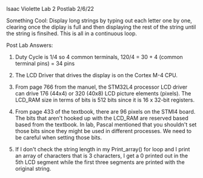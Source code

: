 Isaac Violette
Lab 2 Postlab
2/6/22

Something Cool:
Display long strings by typing out each letter one by one, clearing once the diplay is full
and then displaying the rest of the string until the string is finsihed. This is all in
a continuous loop.

Post Lab Answers:

1) Duty Cycle is 1/4 so 4 common terminals, 120/4 = 30 + 4 (common terminal pins) = 34 pins

2) The LCD Driver that drives the display is on the Cortex M-4 CPU.

3) From page 766 from the manuel, the STM32L4 processor LCD driver can drive 176 (44x4) or 320 (40x8) LCD picture elements (pixels). 
The LCD_RAM size in terms of bits is 512 bits since it is 16 x 32-bit registers.

4) From page 433 of the textbook, there are 96 pixels on the STMl4 board. The bits that aren't hooked up with the LCD_RAM are reserved based
based from the textbook. In lab, Pascal mentioned that you shouldn't set those bits since they might be used in different processes. We need to be careful when 
setting those bits.

5) If I don't check the string length in my Print_array() for loop and I print an array of characters that is 3 characters, 
I get a 0 printed out in the 5th LCD segment while the first three segments are printed with the original string. 
